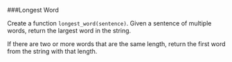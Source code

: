 ###Longest Word

Create a function `longest_word(sentence)`. Given a sentence of multiple words, return the largest word in the string.  

If there are two or more words that are the same length, return the first word from the string with that length.  
